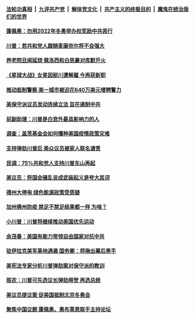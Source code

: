 

####  [法轮功真相](../../../../basic/blob/master/README.md?t=02172031) &nbsp;|&nbsp; [九评共产党](../../../../9ping.md/blob/master/README.md?t=02172031) &nbsp;|&nbsp; [解体党文化](../../../../jtdwh.md/blob/master/README.md?t=02172031)  &nbsp;|&nbsp; [共产主义的终极目的](../../../../gczydzjmd.md/blob/master/README.md?t=02172031) &nbsp;|&nbsp; [魔鬼在统治我们的世界](../../../../mgztzwmdsj.md/blob/master/README.md?t=02172031) 

#### [蓬佩奥：勿用2022年冬奥举办权奖励中共恶行](../pages/soh6/475145.md?t=02172031) 
#### [川普：若共和党人跟随麦康奈尔将不会强大](../pages/soh6/475178.md?t=02172031) 
#### [养老院丑闻延烧 佩洛西和白思豪对库默开火](../pages/soh6/475199.md?t=02172031) 
#### [《星球大战》女星因挺川遭解雇 今再获新职](../pages/soh6/475196.md?t=02172031) 
#### [推动抵制警察 美一城市被迫花640万美元增聘警力](../pages/soh6/475172.md?t=02172031) 
#### [美保守派议员发动连续立法 旨在遏制中共](../pages/soh6/475163.md?t=02172031) 
#### [前副助理：川普是白宫外最具影响力的人](../pages/soh6/475133.md?t=02172031) 
#### [调查：盖茨基金会如何播种美国疫情政策灾难](../pages/soh6/475154.md?t=02172031) 
#### [支持弹劾川普后 美众议员被家人联名谴责](../pages/soh6/475151.md?t=02172031) 
#### [民调：75%共和党人支持川普东山再起](../pages/soh6/475106.md?t=02172031) 
#### [美议员：将国会骚乱说成武装起义是夸大其词](../pages/soh6/475112.md?t=02172031) 
#### [德州大停电 绿色能源政策受质疑](../pages/soh6/475100.md?t=02172031) 
#### [加州佛州防疫 禁足不禁足结果都一样 为啥？](../pages/soh6/474887.md?t=02172031) 
#### [小川普：川普将继续推动美国优先运动](../pages/soh6/474929.md?t=02172031) 
#### [余茂春：美国有能力带领自由国家对抗中共](../pages/soh6/475052.md?t=02172031) 
#### [驻伊拉克美军基地遇袭 国务卿：将揪出幕后黑手](../pages/soh6/475025.md?t=02172031) 
#### [美宪法专家分析川普弹劾案对保守派的教训](../pages/soh6/475016.md?t=02172031) 
#### [班农：川普可先选议长弹劾拜登 再选总统](../pages/soh6/475007.md?t=02172031) 
#### [  美议员提议案 促美国抵制北京冬奥会 ](../pages/soh6/474908.md?t=02172031) 
#### [ 聚焦中国议题 蓬佩奥、奥布莱恩联手主持论坛](../pages/soh6/474926.md?t=02172031) 
